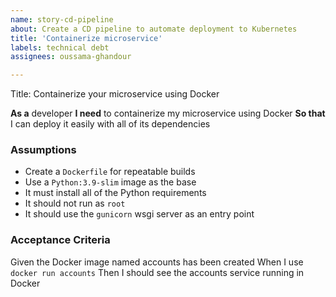 ```yaml
---
name: story-cd-pipeline
about: Create a CD pipeline to automate deployment to Kubernetes
title: 'Containerize microservice'
labels: technical debt
assignees: oussama-ghandour

---
```


Title: Containerize your microservice using Docker

**As a** developer
**I need** to containerize my microservice using Docker
**So that** I can deploy it easily with all of its dependencies

### Assumptions
* Create a `Dockerfile` for repeatable builds
* Use a `Python:3.9-slim` image as the base
* It must install all of the Python requirements
* It should not run as `root`
* It should use the `gunicorn` wsgi server as an entry point

### Acceptance Criteria
Given the Docker image named accounts has been created
When I use `docker run accounts`
Then I should see the accounts service running in Docker
